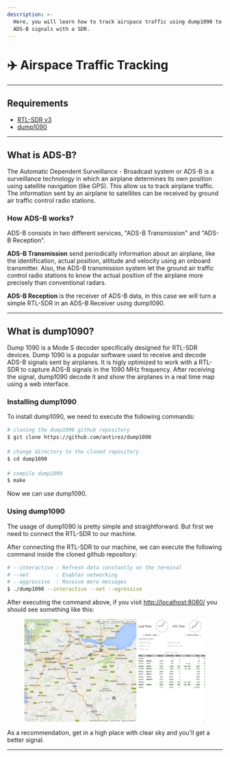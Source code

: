 ```yaml
---
description: >-
  Here, you will learn how to track airspace traffic using dump1090 to decode
  ADS-B signals with a SDR.
---
```


# ✈️ Airspace Traffic Tracking

***

## Requirements

* [RTL-SDR v3](https://www.amazon.com/-/es/RTL-SDR-RTL2832U-definida-software-antena/dp/B0BMKB3L47/?\_encoding=UTF8\&pd\_rd\_w=5AfAg\&content-id=amzn1.sym.d0ebfbb2-6761-494f-8e2f-95743b37c35c%3Aamzn1.symc.50e00d6c-ec8b-42ef-bb15-298531ab4497\&pf\_rd\_p=d0ebfbb2-6761-494f-8e2f-95743b37c35c\&pf\_rd\_r=KTT0Y56VTWDNK4QX38BN\&pd\_rd\_wg=mZRJv\&pd\_rd\_r=499ca8a6-583a-4d8e-a467-9460a30000bb\&ref\_=pd\_gw\_ci\_mcx\_mr\_hp\_atf\_m)
* [dump1090](https://github.com/antirez/dump1090)

***

## What is ADS-B?

The Automatic Dependent Surveillance - Broadcast system or ADS-B is a surveillance technology in which an airplane determines its own position using satellite navigation (like GPS). This allow us to track airplane traffic. The information sent by an airplane to satellites can be received by ground air traffic control radio stations.

### How ADS-B works?

ADS-B consists in two different services, "ADS-B Transmission" and "ADS-B Reception".&#x20;

**ADS-B Transmission** send periodically information about an airplane, like the identification, actual position, altitude and velocity using an onboard transmitter. Also, the  ADS-B  transmission system let the ground air traffic control radio stations to know the actual position of the airplane more precisely than conventional radars.

**ADS-B Reception** is the receiver of ADS-B data, in this case we will turn a simple RTL-SDR in an ADS-B Receiver using dump1090.

***

## What is dump1090?

Dump 1090 is a Mode S decoder specifically designed for RTL-SDR devices. Dump 1090 is a popular software used to receive and decode ADS-B signals sent by airplanes. It is higly optimized to work with a RTL-SDR to capture ADS-B signals in the 1090 MHz frequency. After receiving the signal, dump1090 decode it and show the airplanes in a real time map using a web interface.

### Installing dump1090

To install dump1090, we need to execute the following commands:

```bash
# cloning the dump1090 github repository
$ git clone https://github.com/antirez/dump1090

# change directory to the cloned repository 
$ cd dump1090

# compile dump1090
$ make
```

Now we can use dump1090.

### Using dump1090

The usage of dump1090 is pretty simple and straightforward. But first we need to connect the RTL-SDR to our machine.&#x20;

After connecting the RTL-SDR to our machine, we can execute the following command inside the cloned github repository:

```bash
# --interactive : Refresh data constantly on the terminal
# --net         : Enables networking
# --aggressive  : Receive more messages
$ ./dump1090 --interactive --net --agressive
```

After executing the command above, if you visit [http://localhost:8080/](http://localhost:8080/) you should see something like this:

<figure><img src="../../../.gitbook/assets/imagen.png" alt=""><figcaption></figcaption></figure>

As a recommendation, get in a high place with clear sky and you'll get a better signal.

***
